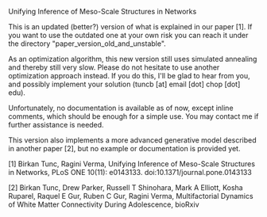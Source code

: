 Unifying Inference of Meso-Scale Structures in Networks

This is an updated (better?) version of what is explained in our paper [1]. If you want to use the outdated one at your own risk you can reach it under the directory "paper_version_old_and_unstable".

As an optimization algorithm, this new version still uses simulated annealing and thereby still very slow. Please do not hesitate to use another optimization approach instead. If you do this, I'll be glad to hear from you, and possibly implement your solution (tuncb [at] email [dot] chop [dot] edu).

Unfortunately, no documentation is available as of now, except inline comments, which should be enough for a simple use. You may contact me if further assistance is needed.

This version also implements a more advanced generative model described in another paper [2], but no example or documentation is provided yet.  


[1] Birkan Tunc, Ragini Verma, Unifying Inference of Meso-Scale Structures in Networks, PLoS ONE 10(11): e0143133. doi:10.1371/journal.pone.0143133

[2] Birkan Tunc, Drew Parker, Russell T Shinohara, Mark A Elliott, Kosha Ruparel, Raquel E Gur, Ruben C Gur, Ragini Verma, Multifactorial Dynamics of White Matter Connectivity During Adolescence, bioRxiv
